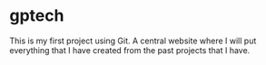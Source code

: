 gptech
======
This is my first project using Git.
A central website where I will put everything that I have created from the past projects that I have.

